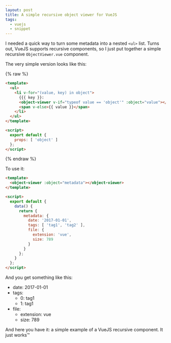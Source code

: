 ```yaml
---
layout: post
title: A simple recursive object viewer for VueJS
tags:
  - vuejs
  - snippet
---
```


I needed a quick way to turn some metadata into a nested `<ul>` list.
Turns out, VueJS supports recursive components, so I just put together a simple recursive `ObjectViewer.vue` component.

The very simple version looks like this:

{% raw %}
```html
<template>
  <ul>
    <li v-for="(value, key) in object">
      {{{ key }}:
      <object-viewer v-if="typeof value == 'object'" :object="value"></object-viewer>
      <span v-else>{{ value }}</span>
    </li>
  </ul>
</template>

<script>
  export default {
    props: [ 'object' ]
  };
</script>
```
{% endraw %}

To use it:

```html
<template>
  <object-viewer :object="metadata"></object-viewer>
</template>

<script>
  export default {
    data() {
      return {
        metadata: {
          date: '2017-01-01',
          tags: [ 'tag1', 'tag2' ],
          file: {
            extension: 'vue',
            size: 789
          }
        }
      };
    }
  };
</script>
```

And you get something like this:

- date: 2017-01-01
- tags:
  - 0: tag1
  - 1: tag1
- file:
  - extension: vue
  - size: 789
      
And here you have it: a simple example of a VueJS recursive component. It just works™